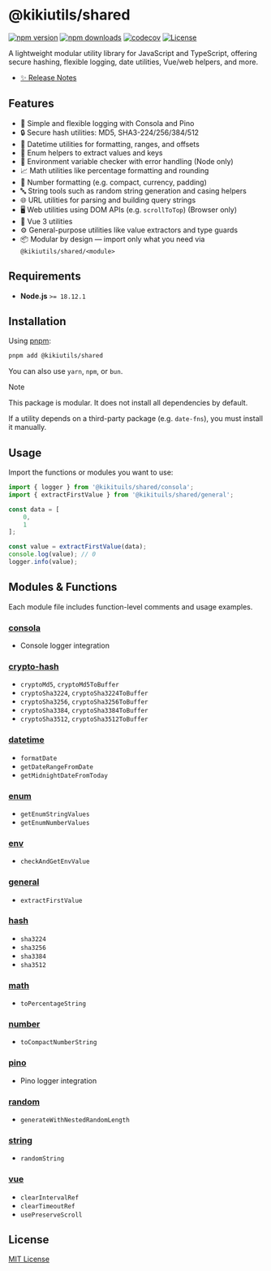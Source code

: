 # @kikiutils/shared

[![npm version][npm-version-src]][npm-version-href]
[![npm downloads][npm-downloads-src]][npm-downloads-href]
[![codecov][codecov-src]][codecov-href]
[![License][license-src]][license-href]

A lightweight modular utility library for JavaScript and TypeScript, offering secure hashing, flexible logging, date utilities, Vue/web helpers, and more.

- [✨ Release Notes](./CHANGELOG.md)

## Features

- 📜 Simple and flexible logging with Consola and Pino
- 🔒 Secure hash utilities: MD5, SHA3-224/256/384/512
- 📅 Datetime utilities for formatting, ranges, and offsets
- 🔢 Enum helpers to extract values and keys
- 🌱 Environment variable checker with error handling (Node only)
- 📈 Math utilities like percentage formatting and rounding
- 💎 Number formatting (e.g. compact, currency, padding)
- 🔤 String tools such as random string generation and casing helpers
- 🌐 URL utilities for parsing and building query strings
- 🖥️ Web utilities using DOM APIs (e.g. `scrollToTop`) (Browser only)
- 🧩 Vue 3 utilities
- ⚙️ General-purpose utilities like value extractors and type guards
- 📦 Modular by design — import only what you need via `@kikiutils/shared/<module>`

## Requirements

- **Node.js** `>= 18.12.1`

## Installation

Using [pnpm](https://pnpm.io):

```bash
pnpm add @kikiutils/shared
```

You can also use `yarn`, `npm`, or `bun`.

> [!NOTE]
> This package is modular. It does not install all dependencies by default.
>
> If a utility depends on a third-party package (e.g. `date-fns`), you must install it manually.

## Usage

Import the functions or modules you want to use:

```typescript
import { logger } from '@kikituils/shared/consola';
import { extractFirstValue } from '@kikituils/shared/general';

const data = [
    0,
    1
];

const value = extractFirstValue(data);
console.log(value); // 0
logger.info(value);
```

## Modules & Functions

Each module file includes function-level comments and usage examples.

### [consola](./src/consola.ts)

- Console logger integration

### [crypto-hash](./src/crypto-hash.ts)

- `cryptoMd5`, `cryptoMd5ToBuffer`
- `cryptoSha3224`, `cryptoSha3224ToBuffer`
- `cryptoSha3256`, `cryptoSha3256ToBuffer`
- `cryptoSha3384`, `cryptoSha3384ToBuffer`
- `cryptoSha3512`, `cryptoSha3512ToBuffer`

### [datetime](./src/datetime.ts)

- `formatDate`
- `getDateRangeFromDate`
- `getMidnightDateFromToday`

### [enum](./src/enum.ts)

- `getEnumStringValues`
- `getEnumNumberValues`

### [env](./src/env.ts)

- `checkAndGetEnvValue`

### [general](./src/general.ts)

- `extractFirstValue`

### [hash](./src/hash.ts)

- `sha3224`
- `sha3256`
- `sha3384`
- `sha3512`

### [math](./src/math.ts)

- `toPercentageString`

### [number](./src/number.ts)

- `toCompactNumberString`

### [pino](./src/pino.ts)

- Pino logger integration

### [random](./src/random.ts)

- `generateWithNestedRandomLength`

### [string](./src/string.ts)

- `randomString`

### [vue](./src/vue.ts)

- `clearIntervalRef`
- `clearTimeoutRef`
- `usePreserveScroll`

## License

[MIT License](./LICENSE)

<!-- Badges -->
[npm-version-href]: https://npmjs.com/package/@kikiutils/shared
[npm-version-src]: https://img.shields.io/npm/v/@kikiutils/shared/latest.svg?colorA=18181b&colorB=28cf8d&style=flat

[npm-downloads-href]: https://npmjs.com/package/@kikiutils/shared
[npm-downloads-src]: https://img.shields.io/npm/dm/@kikiutils/shared.svg?colorA=18181b&colorB=28cf8d&style=flat

[codecov-href]: https://codecov.io/gh/kikiutils/node-shared
[codecov-src]: https://codecov.io/gh/kikiutils/node-shared/graph/badge.svg?token=GRSQ7JO39E

[license-href]: https://github.com/kikiutils/node-shared/blob/main/LICENSE
[license-src]: https://img.shields.io/github/license/kikiutils/node-shared?colorA=18181b&colorB=28cf8d&style=flat
